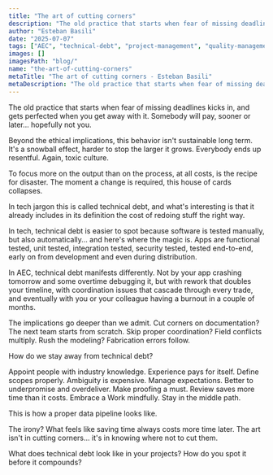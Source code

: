 ```yaml
---
title: "The art of cutting corners"
description: "The old practice that starts when fear of missing deadlines kicks in, and gets perfected when you get away with it. Somebody will pay, sooner or later... hopefully not you."
author: "Esteban Basili"
date: "2025-07-07"
tags: ["AEC", "technical-debt", "project-management", "quality-management", "construction-tech"]
images: []
imagesPath: "blog/"
name: "the-art-of-cutting-corners"
metaTitle: "The art of cutting corners - Esteban Basili"
metaDescription: "The old practice that starts when fear of missing deadlines kicks in, and gets perfected when you get away with it. Somebody will pay, sooner or later... hopefully not you."
---
```


The old practice that starts when fear of missing deadlines kicks in, and gets perfected when you get away with it. Somebody will pay, sooner or later... hopefully not you.

Beyond the ethical implications, this behavior isn't sustainable long term. It's a snowball effect, harder to stop the larger it grows. Everybody ends up resentful. Again, toxic culture.

To focus more on the output than on the process, at all costs, is the recipe for disaster. The moment a change is required, this house of cards collapses.

In tech jargon this is called technical debt, and what's interesting is that it already includes in its definition the cost of redoing stuff the right way.

In tech, technical debt is easier to spot because software is tested manually, but also automatically... and here's where the magic is. Apps are functional tested, unit tested, integration tested, security tested, tested end-to-end, early on from development and even during distribution.

In AEC, technical debt manifests differently. Not by your app crashing tomorrow and some overtime debugging it, but with rework that doubles your timeline, with coordination issues that cascade through every trade, and eventually with you or your colleague having a burnout in a couple of months.

The implications go deeper than we admit. Cut corners on documentation? The next team starts from scratch. Skip proper coordination? Field conflicts multiply. Rush the modeling? Fabrication errors follow.

How do we stay away from technical debt?

Appoint people with industry knowledge. Experience pays for itself.
Define scopes properly. Ambiguity is expensive.
Manage expectations. Better to underpromise and overdeliver.
Make proofing a must. Review saves more time than it costs.
Embrace a 
Work mindfully. Stay in the middle path.

This is how a proper data pipeline looks like.

The irony? What feels like saving time always costs more time later. The art isn't in cutting corners... it's in knowing where not to cut them.

What does technical debt look like in your projects? How do you spot it before it compounds? 